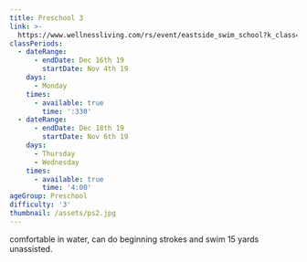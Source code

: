 ```yaml
---
title: Preschool 3
link: >-
  https://www.wellnessliving.com/rs/event/eastside_swim_school?k_class=136787&k_class_tab=10864
classPeriods:
  - dateRange:
      - endDate: Dec 16th 19
        startDate: Nov 4th 19
    days:
      - Monday
    times:
      - available: true
        time: ':330'
  - dateRange:
      - endDate: Dec 18th 19
        startDate: Nov 6th 19
    days:
      - Thursday
      - Wednesday
    times:
      - available: true
        time: '4:00'
ageGroup: Preschool
difficulty: '3'
thumbnail: /assets/ps2.jpg
---
```

comfortable in water, can do beginning strokes and swim 15 yards unassisted.
